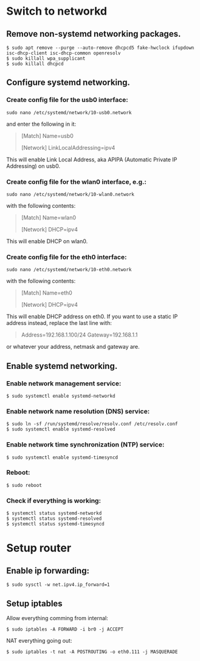 # Switch to networkd

## Remove non-systemd networking packages.

```
$ sudo apt remove --purge --auto-remove dhcpcd5 fake-hwclock ifupdown isc-dhcp-client isc-dhcp-common openresolv
$ sudo killall wpa_supplicant
$ sudo killall dhcpcd
```

## Configure systemd networking.

### Create config file for the usb0 interface:

`sudo nano /etc/systemd/network/10-usb0.network`

and enter the following in it:

> [Match]
> Name=usb0
>
> [Network]
> LinkLocalAddressing=ipv4

This will enable Link Local Address, aka APIPA (Automatic Private IP Addressing) on usb0.

### Create config file for the wlan0 interface, e.g.:

`sudo nano /etc/systemd/network/10-wlan0.network`

with the following contents:

> [Match]
> Name=wlan0
> 
> [Network]
> DHCP=ipv4

This will enable DHCP on wlan0.

### Create config file for the eth0 interface:

`sudo nano /etc/systemd/network/10-eth0.network`

with the following contents:

> [Match]
> Name=eth0
> 
> [Network]
> DHCP=ipv4

This will enable DHCP address on eth0. If you want to use a static IP address instead, replace the last line with:

> Address=192.168.1.100/24
> Gateway=192.168.1.1

or whatever your address, netmask and gateway are. 


## Enable systemd networking.

### Enable network management service:

`$ sudo systemctl enable systemd-networkd`

### Enable network name resolution (DNS) service:

```
$ sudo ln -sf /run/systemd/resolve/resolv.conf /etc/resolv.conf
$ sudo systemctl enable systemd-resolved
```

### Enable network time synchronization (NTP) service:

`$ sudo systemctl enable systemd-timesyncd`

### Reboot:

`$ sudo reboot`

### Check if everything is working:

```
$ systemctl status systemd-networkd
$ systemctl status systemd-resolved
$ systemctl status systemd-timesyncd
```





# Setup router

## Enable ip forwarding:

`$ sudo sysctl -w net.ipv4.ip_forward=1`

## Setup iptables

Allow everything comming from internal:

`$ sudo iptables -A FORWARD -i br0 -j ACCEPT`

NAT everything going out:

`$ sudo iptables -t nat -A POSTROUTING -o eth0.111 -j MASQUERADE`
